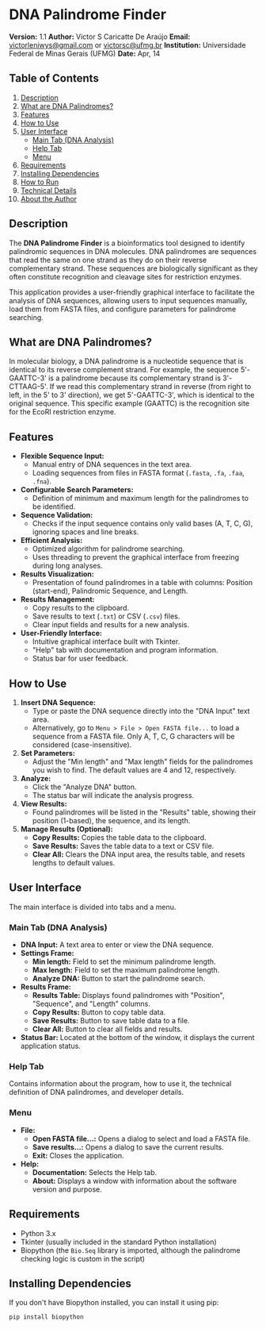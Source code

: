 # DNA Palindrome Finder

**Version:** 1.1
**Author:** Victor S Caricatte De Araújo
**Email:** victorleniwys@gmail.com or victorsc@ufmg.br
**Institution:** Universidade Federal de Minas Gerais (UFMG)
**Date:** Apr, 14

## Table of Contents

1.  [Description](#description)
2.  [What are DNA Palindromes?](#what-are-dna-palindromes)
3.  [Features](#features)
4.  [How to Use](#how-to-use)
5.  [User Interface](#user-interface)
    * [Main Tab (DNA Analysis)](#main-tab-dna-analysis)
    * [Help Tab](#help-tab)
    * [Menu](#menu)
6.  [Requirements](#requirements)
7.  [Installing Dependencies](#installing-dependencies)
8.  [How to Run](#how-to-run)
9.  [Technical Details](#technical-details)
10. [About the Author](#about-the-author)

## Description

The **DNA Palindrome Finder** is a bioinformatics tool designed to identify palindromic sequences in DNA molecules. DNA palindromes are sequences that read the same on one strand as they do on their reverse complementary strand. These sequences are biologically significant as they often constitute recognition and cleavage sites for restriction enzymes.

This application provides a user-friendly graphical interface to facilitate the analysis of DNA sequences, allowing users to input sequences manually, load them from FASTA files, and configure parameters for palindrome searching.

## What are DNA Palindromes?

In molecular biology, a DNA palindrome is a nucleotide sequence that is identical to its reverse complement strand.
For example, the sequence 5'-GAATTC-3' is a palindrome because its complementary strand is 3'-CTTAAG-5'. If we read this complementary strand in reverse (from right to left, in the 5' to 3' direction), we get 5'-GAATTC-3', which is identical to the original sequence.
This specific example (GAATTC) is the recognition site for the EcoRI restriction enzyme.

## Features

* **Flexible Sequence Input:**
    * Manual entry of DNA sequences in the text area.
    * Loading sequences from files in FASTA format (`.fasta`, `.fa`, `.faa`, `.fna`).
* **Configurable Search Parameters:**
    * Definition of minimum and maximum length for the palindromes to be identified.
* **Sequence Validation:**
    * Checks if the input sequence contains only valid bases (A, T, C, G), ignoring spaces and line breaks.
* **Efficient Analysis:**
    * Optimized algorithm for palindrome searching.
    * Uses threading to prevent the graphical interface from freezing during long analyses.
* **Results Visualization:**
    * Presentation of found palindromes in a table with columns: Position (start-end), Palindromic Sequence, and Length.
* **Results Management:**
    * Copy results to the clipboard.
    * Save results to text (`.txt`) or CSV (`.csv`) files.
    * Clear input fields and results for a new analysis.
* **User-Friendly Interface:**
    * Intuitive graphical interface built with Tkinter.
    * "Help" tab with documentation and program information.
    * Status bar for user feedback.

## How to Use

1.  **Insert DNA Sequence:**
    * Type or paste the DNA sequence directly into the "DNA Input" text area.
    * Alternatively, go to `Menu > File > Open FASTA file...` to load a sequence from a FASTA file. Only A, T, C, G characters will be considered (case-insensitive).
2.  **Set Parameters:**
    * Adjust the "Min length" and "Max length" fields for the palindromes you wish to find. The default values are 4 and 12, respectively.
3.  **Analyze:**
    * Click the "Analyze DNA" button.
    * The status bar will indicate the analysis progress.
4.  **View Results:**
    * Found palindromes will be listed in the "Results" table, showing their position (1-based), the sequence, and its length.
5.  **Manage Results (Optional):**
    * **Copy Results:** Copies the table data to the clipboard.
    * **Save Results:** Saves the table data to a text or CSV file.
    * **Clear All:** Clears the DNA input area, the results table, and resets lengths to default values.

## User Interface

The main interface is divided into tabs and a menu.

### Main Tab (DNA Analysis)

* **DNA Input:** A text area to enter or view the DNA sequence.
* **Settings Frame:**
    * **Min length:** Field to set the minimum palindrome length.
    * **Max length:** Field to set the maximum palindrome length.
    * **Analyze DNA:** Button to start the palindrome search.
* **Results Frame:**
    * **Results Table:** Displays found palindromes with "Position", "Sequence", and "Length" columns.
    * **Copy Results:** Button to copy table data.
    * **Save Results:** Button to save table data to a file.
    * **Clear All:** Button to clear all fields and results.
* **Status Bar:** Located at the bottom of the window, it displays the current application status.

### Help Tab

Contains information about the program, how to use it, the technical definition of DNA palindromes, and developer details.

### Menu

* **File:**
    * **Open FASTA file...:** Opens a dialog to select and load a FASTA file.
    * **Save results...:** Opens a dialog to save the current results.
    * **Exit:** Closes the application.
* **Help:**
    * **Documentation:** Selects the Help tab.
    * **About:** Displays a window with information about the software version and purpose.

## Requirements

* Python 3.x
* Tkinter (usually included in the standard Python installation)
* Biopython (the `Bio.Seq` library is imported, although the palindrome checking logic is custom in the script)

## Installing Dependencies

If you don't have Biopython installed, you can install it using pip:

```bash
pip install biopython
